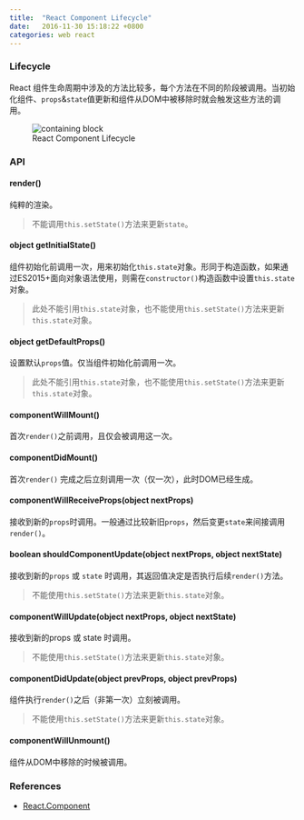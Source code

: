 ```yaml
---
title:  "React Component Lifecycle"
date:   2016-11-30 15:18:22 +0800
categories: web react
---
```


### Lifecycle

React 组件生命周期中涉及的方法比较多，每个方法在不同的阶段被调用。当初始化组件、`props`&`state`值更新和组件从DOM中被移除时就会触发这些方法的调用。

<figure>
  <img src="/images/post/react_lifecycle.svg" alt="containing block" />
  <figcaption>React Component Lifecycle</figcaption>
</figure>



### API

#### render()

纯粹的渲染。

> 不能调用`this.setState()`方法来更新`state`。

#### object getInitialState()

组件初始化前调用一次，用来初始化`this.state`对象。形同于构造函数，如果通过ES2015+面向对象语法使用，则需在`constructor()`构造函数中设置`this.state`对象。

> 此处不能引用`this.state`对象，也不能使用`this.setState()`方法来更新`this.state`对象。


#### object getDefaultProps()

设置默认`props`值。仅当组件初始化前调用一次。

> 此处不能引用`this.state`对象，也不能使用`this.setState()`方法来更新`this.state`对象。

#### componentWillMount()

首次`render()`之前调用，且仅会被调用这一次。


#### componentDidMount()

首次`render()` 完成之后立刻调用一次（仅一次），此时DOM已经生成。


#### componentWillReceiveProps(object nextProps)

接收到新的`props`时调用。一般通过比较新旧`props`，然后变更`state`来间接调用`render()`。

#### boolean shouldComponentUpdate(object nextProps, object nextState)

接收到新的`props` 或 `state` 时调用，其返回值决定是否执行后续`render()`方法。

> 不能使用`this.setState()`方法来更新`this.state`对象。


#### componentWillUpdate(object nextProps, object nextState)

接收到新的props 或 state 时调用。

> 不能使用`this.setState()`方法来更新`this.state`对象。

#### componentDidUpdate(object prevProps, object prevProps)

组件执行`render()`之后（非第一次）立刻被调用。

> 不能使用`this.setState()`方法来更新`this.state`对象。

#### componentWillUnmount()

组件从DOM中移除的时候被调用。


### References

- [React.Component](https://facebook.github.io/react/docs/react-component.html)
